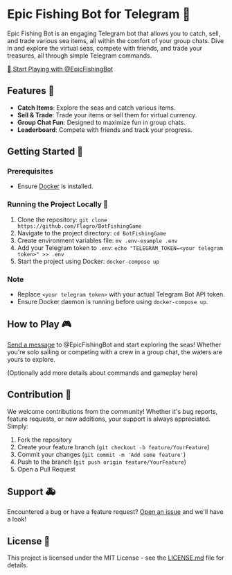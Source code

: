 # Epic Fishing Bot for Telegram 🎣

Epic Fishing Bot is an engaging Telegram bot that allows you to catch, sell, and trade various sea items, all within the comfort of your group chats. Dive in and explore the virtual seas, compete with friends, and trade your treasures, all through simple Telegram commands.

[🤖 Start Playing with @EpicFishingBot](https://t.me/EpicFishingBot)

## Features 🚀

- **Catch Items**: Explore the seas and catch various items.
- **Sell & Trade**: Trade your items or sell them for virtual currency.
- **Group Chat Fun**: Designed to maximize fun in group chats.
- **Leaderboard**: Compete with friends and track your progress.

## Getting Started 🏁

### Prerequisites

- Ensure [Docker](https://www.docker.com/get-started) is installed.

### Running the Project Locally 🚀

1. Clone the repository: `git clone https://github.com/Flagro/BotFishingGame`
2. Navigate to the project directory: `cd BotFishingGame`
3. Create environment variables file: `mv .env-example .env`
4. Add your Telegram token to `.env`: `echo "TELEGRAM_TOKEN=<your telegram token>" >> .env`
5. Start the project using Docker: `docker-compose up`

### Note

- Replace `<your telegram token>` with your actual Telegram Bot API token.
- Ensure Docker daemon is running before using `docker-compose up`.

## How to Play 🎮

[Send a message](https://t.me/EpicFishingBot) to @EpicFishingBot and start exploring the seas! Whether you're solo sailing or competing with a crew in a group chat, the waters are yours to explore.

(Optionally add more details about commands and gameplay here)

## Contribution 🤝

We welcome contributions from the community! Whether it's bug reports, feature requests, or new additions, your support is always appreciated. Simply:

1. Fork the repository
2. Create your feature branch (`git checkout -b feature/YourFeature`)
3. Commit your changes (`git commit -m 'Add some feature'`)
4. Push to the branch (`git push origin feature/YourFeature`)
5. Open a Pull Request

## Support 🚑

Encountered a bug or have a feature request? [Open an issue](https://github.com/Flagro/BotFishingGame/issues) and we'll have a look!

## License 📄

This project is licensed under the MIT License - see the [LICENSE.md](LICENSE.md) file for details.

